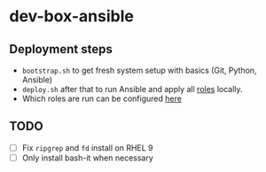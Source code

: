 # dev-box-ansible

## Deployment steps
- `bootstrap.sh` to get fresh system setup with basics (Git, Python, Ansible)
- `deploy.sh` after that to run Ansible and apply all [roles](https://github.com/icole/dotfiles/tree/master/ansible/roles) locally.
- Which roles are run can be configured [here](https://github.com/icole/dotfiles/blob/master/ansible/setup.yml)

## TODO
- [ ] Fix `ripgrep` and `fd` install on RHEL 9
- [ ] Only install bash-it when necessary
